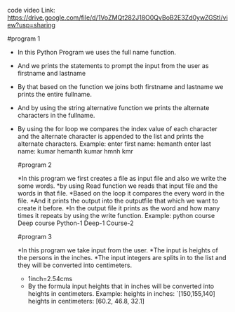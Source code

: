 code video Link: https://drive.google.com/file/d/1VoZMQt282J18O0QvBoB2E3Zd0ywZGStI/view?usp=sharing

#program 1

* In this Python Program we uses the full name function.
* And we prints the statements to prompt the input from the user as firstname and lastname
* By that based on the function we joins both firstname and lastname we prints the entire fullname.
* And by using the string alternative function we prints the alternate characters in the fullname.
* By using the for loop we compares the index value of each character and the alternate character is appended to the list and prints the alternate characters.
  Example:
  enter first name: hemanth
  enter last name: kumar
  hemanth kumar
  hmnh kmr



  #program 2

  *In this program we first creates a file as input file and also we write the some words.
  *by using Read function we reads that input file and the words in that file.
  *Based on the loop it compares the every word in the file.
  *And it prints the output into the outputfile that which we want to create it before.
  *In the output file it prints as the word and how many times it repeats by using the write function.
  Example:
  python course
  Deep course
  Python-1
  Deep-1
  Course-2



  #program 3


  *In this program we take input from the user.
  *The input is heights of the persons in the inches.
  *The input integers are splits in to the list and they will be converted into centimeters.
  * 1inch=2.54cms
  * By the formula input heights that in inches will be converted into heights in centimeters.
    Example:
    heights in inches: `[150,155,140]
    heights in centimeters: [60.2, 46.8, 32.1]
  
